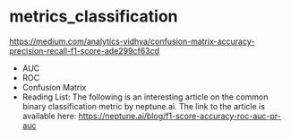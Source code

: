 # metrics_classification

https://medium.com/analytics-vidhya/confusion-matrix-accuracy-precision-recall-f1-score-ade299cf63cd

- AUC
- ROC
- Confusion Matrix
- Reading List:
The following is an interesting article on the common binary classification metric by neptune.ai. The link to the article is available here: https://neptune.ai/blog/f1-score-accuracy-roc-auc-pr-auc
